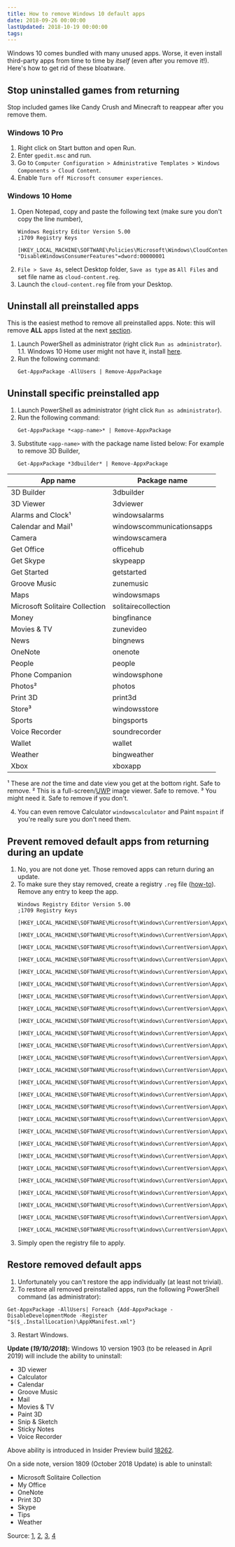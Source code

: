 ```yaml
---
title: How to remove Windows 10 default apps
date: 2018-09-26 00:00:00
lastUpdated: 2018-10-19 00:00:00
tags:
---
```

Windows 10 comes bundled with many unused apps. Worse, it even install third-party apps from time to time by *itself* (even after you remove it!). Here's how to get rid of these bloatware.
<!-- more -->
## Stop uninstalled games from returning
Stop included games like Candy Crush and Minecraft to reappear after you remove them.

### Windows 10 Pro
1. Right click on Start button and open Run.
2. Enter `gpedit.msc` and run.
3. Go to `Computer Configuration > Administrative Templates > Windows Components > Cloud Content`.
4. Enable `Turn off Microsoft consumer experiences`.

### Windows 10 Home
1. Open Notepad, copy and paste the following text (make sure you don't copy the line number),
	```
	Windows Registry Editor Version 5.00
	;1709 Registry Keys

	[HKEY_LOCAL_MACHINE\SOFTWARE\Policies\Microsoft\Windows\CloudContent]
	"DisableWindowsConsumerFeatures"=dword:00000001
	```
2. `File > Save As`, select Desktop folder, `Save as type` as `All Files` and set file name as `cloud-content.reg`.
3. Launch the `cloud-content.reg` file from your Desktop.


## Uninstall all preinstalled apps
This is the easiest method to remove all preinstalled apps. Note: this will remove **ALL** apps listed at the next [section](#uninstall-specific-preinstalled-app).
1. Launch PowerShell as administrator (right click `Run as administrator`).
	1.1. Windows 10 Home user might not have it, install [here](https://docs.microsoft.com/en-us/powershell/scripting/setup/installing-powershell-core-on-windows?view=powershell-6). 
2. Run the following command:
	```
	Get-AppxPackage -AllUsers | Remove-AppxPackage
	```

## Uninstall specific preinstalled app
1. Launch PowerShell as administrator (right click `Run as administrator`).
2. Run the following command:
	```
	Get-AppxPackage *<app-name>* | Remove-AppxPackage
	```
3. Substitute `<app-name>` with the package name listed below:
For example to remove 3D Builder,
	```
	Get-AppxPackage *3dbuilder* | Remove-AppxPackage
	```

App name | Package name
---|---
3D Builder | 3dbuilder
3D Viewer | 3dviewer
Alarms and Clock¹ | windowsalarms
Calendar and Mail¹ | windowscommunicationsapps
Camera | windowscamera
Get Office | officehub
Get Skype | skypeapp
Get Started | getstarted
Groove Music | zunemusic
Maps | windowsmaps
Microsoft Solitaire Collection | solitairecollection
Money | bingfinance
Movies & TV | zunevideo
News | bingnews
OneNote | onenote
People | people
Phone Companion | windowsphone
Photos² | photos
Print 3D | print3d
Store³ | windowsstore
Sports | bingsports
Voice Recorder | soundrecorder
Wallet | wallet
Weather | bingweather
Xbox | xboxapp
¹ These are *not* the time and date view you get at the bottom right. Safe to remove.
² This is a full-screen/[UWP](https://en.wikipedia.org/wiki/Universal_Windows_Platform_apps) image viewer. Safe to remove.
³ You might need it. Safe to remove if you don't.

4. You can even remove Calculator `windowscalculator` and Paint `mspaint` if you're really sure you don't need them.


## Prevent removed default apps from returning during an update
1. No, you are not done yet. Those removed apps can return during an update.
2. To make sure they stay removed, create a registry `.reg` file ([how-to](#windows-10-home)). Remove any entry to keep the app.
	```
	Windows Registry Editor Version 5.00
	;1709 Registry Keys

	[HKEY_LOCAL_MACHINE\SOFTWARE\Microsoft\Windows\CurrentVersion\Appx\AppxAllUserStore\Deprovisioned]

	[HKEY_LOCAL_MACHINE\SOFTWARE\Microsoft\Windows\CurrentVersion\Appx\AppxAllUserStore\Deprovisioned\Microsoft.BingWeather_8wekyb3d8bbwe]

	[HKEY_LOCAL_MACHINE\SOFTWARE\Microsoft\Windows\CurrentVersion\Appx\AppxAllUserStore\Deprovisioned\Microsoft.Getstarted_8wekyb3d8bbwe]

	[HKEY_LOCAL_MACHINE\SOFTWARE\Microsoft\Windows\CurrentVersion\Appx\AppxAllUserStore\Deprovisioned\Microsoft.Microsoft3DViewer_8wekyb3d8bbwe]

	[HKEY_LOCAL_MACHINE\SOFTWARE\Microsoft\Windows\CurrentVersion\Appx\AppxAllUserStore\Deprovisioned\Microsoft.MicrosoftOfficeHub_8wekyb3d8bbwe]

	[HKEY_LOCAL_MACHINE\SOFTWARE\Microsoft\Windows\CurrentVersion\Appx\AppxAllUserStore\Deprovisioned\Microsoft.MicrosoftSolitaireCollection_8wekyb3d8bbwe]

	[HKEY_LOCAL_MACHINE\SOFTWARE\Microsoft\Windows\CurrentVersion\Appx\AppxAllUserStore\Deprovisioned\Microsoft.Office.OneNote_8wekyb3d8bbwe]

	[HKEY_LOCAL_MACHINE\SOFTWARE\Microsoft\Windows\CurrentVersion\Appx\AppxAllUserStore\Deprovisioned\Microsoft.People_8wekyb3d8bbwe]

	[HKEY_LOCAL_MACHINE\SOFTWARE\Microsoft\Windows\CurrentVersion\Appx\AppxAllUserStore\Deprovisioned\Microsoft.Print3D_8wekyb3d8bbwe]

	[HKEY_LOCAL_MACHINE\SOFTWARE\Microsoft\Windows\CurrentVersion\Appx\AppxAllUserStore\Deprovisioned\Microsoft.SkypeApp_kzf8qxf38zg5c]

	[HKEY_LOCAL_MACHINE\SOFTWARE\Microsoft\Windows\CurrentVersion\Appx\AppxAllUserStore\Deprovisioned\Microsoft.Wallet_8wekyb3d8bbwe]

	[HKEY_LOCAL_MACHINE\SOFTWARE\Microsoft\Windows\CurrentVersion\Appx\AppxAllUserStore\Deprovisioned\Microsoft.Windows.Photos_8wekyb3d8bbwe]

	[HKEY_LOCAL_MACHINE\SOFTWARE\Microsoft\Windows\CurrentVersion\Appx\AppxAllUserStore\Deprovisioned\Microsoft.WindowsAlarms_8wekyb3d8bbwe]

	[HKEY_LOCAL_MACHINE\SOFTWARE\Microsoft\Windows\CurrentVersion\Appx\AppxAllUserStore\Deprovisioned\Microsoft.WindowsCamera_8wekyb3d8bbwe]

	[HKEY_LOCAL_MACHINE\SOFTWARE\Microsoft\Windows\CurrentVersion\Appx\AppxAllUserStore\Deprovisioned\microsoft.windowscommunicationsapps_8wekyb3d8bbwe]

	[HKEY_LOCAL_MACHINE\SOFTWARE\Microsoft\Windows\CurrentVersion\Appx\AppxAllUserStore\Deprovisioned\Microsoft.WindowsFeedbackHub_8wekyb3d8bbwe]

	[HKEY_LOCAL_MACHINE\SOFTWARE\Microsoft\Windows\CurrentVersion\Appx\AppxAllUserStore\Deprovisioned\Microsoft.WindowsMaps_8wekyb3d8bbwe]

	[HKEY_LOCAL_MACHINE\SOFTWARE\Microsoft\Windows\CurrentVersion\Appx\AppxAllUserStore\Deprovisioned\Microsoft.WindowsSoundRecorder_8wekyb3d8bbwe]

	[HKEY_LOCAL_MACHINE\SOFTWARE\Microsoft\Windows\CurrentVersion\Appx\AppxAllUserStore\Deprovisioned\Microsoft.WindowsStore_8wekyb3d8bbwe]

	[HKEY_LOCAL_MACHINE\SOFTWARE\Microsoft\Windows\CurrentVersion\Appx\AppxAllUserStore\Deprovisioned\Microsoft.Xbox.TCUI_8wekyb3d8bbwe]

	[HKEY_LOCAL_MACHINE\SOFTWARE\Microsoft\Windows\CurrentVersion\Appx\AppxAllUserStore\Deprovisioned\Microsoft.XboxApp_8wekyb3d8bbwe]

	[HKEY_LOCAL_MACHINE\SOFTWARE\Microsoft\Windows\CurrentVersion\Appx\AppxAllUserStore\Deprovisioned\Microsoft.XboxGameOverlay_8wekyb3d8bbwe]

	[HKEY_LOCAL_MACHINE\SOFTWARE\Microsoft\Windows\CurrentVersion\Appx\AppxAllUserStore\Deprovisioned\Microsoft.XboxIdentityProvider_8wekyb3d8bbwe]

	[HKEY_LOCAL_MACHINE\SOFTWARE\Microsoft\Windows\CurrentVersion\Appx\AppxAllUserStore\Deprovisioned\Microsoft.XboxSpeechToTextOverlay_8wekyb3d8bbwe]

	[HKEY_LOCAL_MACHINE\SOFTWARE\Microsoft\Windows\CurrentVersion\Appx\AppxAllUserStore\Deprovisioned\Microsoft.ZuneMusic_8wekyb3d8bbwe]

	[HKEY_LOCAL_MACHINE\SOFTWARE\Microsoft\Windows\CurrentVersion\Appx\AppxAllUserStore\Deprovisioned\Microsoft.ZuneVideo_8wekyb3d8bbwe]
	```
3. Simply open the registry file to apply.

## Restore removed default apps
1. Unfortunately you can't restore the app individually (at least not trivial).
2. To restore all removed preinstalled apps, run the following PowerShell command (as administrator):
```
Get-AppxPackage -AllUsers| Foreach {Add-AppxPackage -DisableDevelopmentMode -Register "$($_.InstallLocation)\AppXManifest.xml"}
```
3. Restart Windows.

**Update (*19/10/2018*):** Windows 10 version 1903 (to be released in April 2019) will include the ability to uninstall:

- 3D viewer
- Calculator
- Calendar
- Groove Music
- Mail
- Movies & TV
- Paint 3D
- Snip & Sketch
- Sticky Notes
- Voice Recorder

Above ability is introduced in Insider Preview build [18262](https://blogs.windows.com/windowsexperience/2018/10/17/announcing-windows-10-insider-preview-build-18262/).

On a side note, version 1809 (October 2018 Update) is able to uninstall:

- Microsoft Solitaire Collection
- My Office
- OneNote
- Print 3D
- Skype
- Tips
- Weather


Source: [1](https://www.howtogeek.com/224798/how-to-uninstall-windows-10s-built-in-apps-and-how-to-reinstall-them/), [2](https://www.addictivetips.com/windows-tips/remove-default-windows-10-apps-using-powershell/), [3](https://docs.microsoft.com/en-us/windows/application-management/remove-provisioned-apps-during-update), [4](https://docs.microsoft.com/en-gb/windows/privacy/manage-connections-from-windows-operating-system-components-to-microsoft-services)

